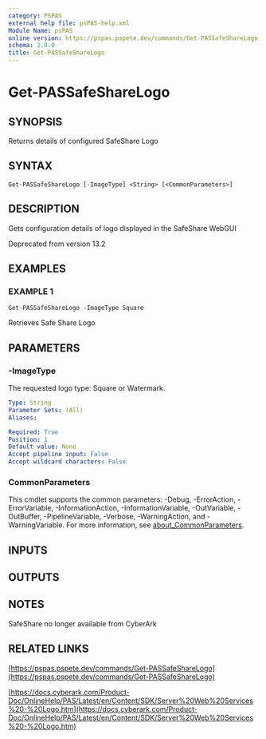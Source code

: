 ```yaml
---
category: PSPAS
external help file: psPAS-help.xml
Module Name: psPAS
online version: https://pspas.pspete.dev/commands/Get-PASSafeShareLogo
schema: 2.0.0
title: Get-PASSafeShareLogo
---
```


# Get-PASSafeShareLogo

## SYNOPSIS
Returns details of configured SafeShare Logo

## SYNTAX

```
Get-PASSafeShareLogo [-ImageType] <String> [<CommonParameters>]
```

## DESCRIPTION
Gets configuration details of logo displayed in the SafeShare WebGUI

Deprecated from version 13.2

## EXAMPLES

### EXAMPLE 1
```
Get-PASSafeShareLogo -ImageType Square
```

Retrieves Safe Share Logo

## PARAMETERS

### -ImageType
The requested logo type: Square or Watermark.

```yaml
Type: String
Parameter Sets: (All)
Aliases:

Required: True
Position: 1
Default value: None
Accept pipeline input: False
Accept wildcard characters: False
```

### CommonParameters
This cmdlet supports the common parameters: -Debug, -ErrorAction, -ErrorVariable, -InformationAction, -InformationVariable, -OutVariable, -OutBuffer, -PipelineVariable, -Verbose, -WarningAction, and -WarningVariable. For more information, see [about_CommonParameters](http://go.microsoft.com/fwlink/?LinkID=113216).

## INPUTS

## OUTPUTS

## NOTES
SafeShare no longer available from CyberArk

## RELATED LINKS

[https://pspas.pspete.dev/commands/Get-PASSafeShareLogo](https://pspas.pspete.dev/commands/Get-PASSafeShareLogo)

[https://docs.cyberark.com/Product-Doc/OnlineHelp/PAS/Latest/en/Content/SDK/Server%20Web%20Services%20-%20Logo.htm](https://docs.cyberark.com/Product-Doc/OnlineHelp/PAS/Latest/en/Content/SDK/Server%20Web%20Services%20-%20Logo.htm)

